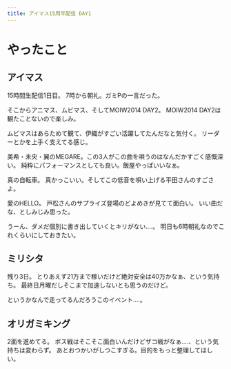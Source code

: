 ```yaml
---
title: アイマス15周年配信 DAY1
---
```


# やったこと

## アイマス

15時間生配信1日目。
7時から朝礼。ガミPの一言だった。

そこからアニマス、ムビマス、そしてMOIW2014 DAY2。
MOIW2014 DAY2は観たことないので楽しみ。

ムビマスはあらためて観て、伊織がすごい活躍してたんだなと気付く。
リーダーとかを上手く支えてる感じ。

美希・未央・翼のMEGARE。この3人がこの曲を唄うのはなんだかすごく感慨深い。
純粋にパフォーマンスとしても良い。飯屋やっぱいいなぁ。

真の自転車。
真かっこいい。そしてこの低音を唄い上げる平田さんのすごさよ。

愛のHELLO。
戸松さんのサプライズ登場のどよめきが見てて面白い。
いい曲だな、としみじみ思った。

うーん、ダメだ個別に書き出していくとキリがない‥‥。
明日も6時朝礼なのでこれくらいにしておきたい。

## ミリシタ

残り3日。
とりあえず21万まで稼いだけど絶対安全は40万かなぁ、という気持ち。
最終日月曜だしそこまで加速しないとも思うのだけど。

というかなんで走ってるんだろうこのイベント‥‥。

## オリガミキング

2面を進めてる。
ボス戦はそこそこ面白いんだけどザコ戦がなぁ‥‥、という気持ちは変わらず。
あとおつかいがしつこすぎる。目的をもっと整理してほしい。
